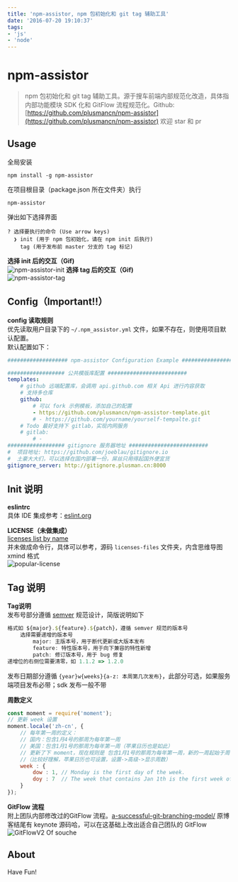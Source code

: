 ```yaml
---
title: 'npm-assistor, npm 包初始化和 git tag 辅助工具'
date: '2016-07-20 19:10:37'
tags:
- 'js'
- 'node'
---
```


# npm-assistor
> npm 包初始化和 git tag 辅助工具。源于搜车前端内部规范化改造，具体指内部功能模块 SDK 化和 GitFlow 流程规范化。Github: [https://github.com/plusmancn/npm-assistor](https://github.com/plusmancn/npm-assistor) 欢迎 star 和 pr

## Usage
全局安装
```shell
npm install -g npm-assistor
```
在项目根目录（package.json 所在文件夹）执行  
```shell
npm-assistor
```
弹出如下选择界面  
```shell
? 选择要执行的命令 (Use arrow keys)
  ❯ init (用于 npm 包初始化，请在 npm init 后执行) 
    tag (用于发布前 master 分支的 tag 标记)
```
**选择 init 后的交互（Gif)**  
![npm-assistor-init](http://image-2.plusman.cn/image/npm-assistor-init.gif)
**选择 tag 后的交互（Gif)**  
![npm-assistor-tag](http://image-2.plusman.cn/image/npm-assistor-tag.gif)

<!-- more -->

## Config（Important!!）
**config 读取规则**  
优先读取用户目录下的 `~/.npm_assistor.yml` 文件，如果不存在，则使用项目默认配置。  
默认配置如下：  
```yaml
################### npm-assistor Configuration Example #########################

################## 公共模版库配置 #########################
templates:
    # github 远端配置库，会调用 api.github.com 相关 Api 进行内容获取
    # 支持多仓库
    github:
        # 可以 fork 示例模板，添加自己的配置
        - https://github.com/plusmancn/npm-assistor-template.git
        # - https://github.com/yourname/yourself-tempalte.git
    # Todo 最好支持下 gitlab，实现内网服务
    # gitlab:
        # - 
################## gitignore 服务器地址 #########################
#  项目地址: https://github.com/joeblau/gitignore.io
#  土豪大大们，可以选择在国内部署一份，屌丝只用得起国外便宜货
gitignore_server: http://gitignore.plusman.cn:8000
```

## Init 说明
**eslintrc**  
具体 IDE 集成参考：[eslint.org](http://eslint.org/)

**LICENSE（未做集成）**  
[licenses list by name]( https://opensource.org/licenses/alphabetical )  
并未做成命令行，具体可以参考，源码 `licenses-files` 文件夹，内含思维导图 xmind 格式  
![popular-license](http://image-2.plusman.cn/image/popular-license.png)

## Tag 说明
**Tag说明**  
发布号部分遵循 [semver](http://f2e.souche.com/blog/fan-yi-ru-he-zheng-que-de-ming-ming-ruan-jian-ban-ben-hao/) 规范设计，简版说明如下
```javascript
格式如 ${major}.${feature}.${patch}，遵循 semver 规范的版本号
    选择需要递增的版本号
        major: 主版本号，用于断代更新或大版本发布
        feature: 特性版本号，用于向下兼容的特性新增
        patch: 修订版本号，用于 bug 修复
递增位的右侧位需要清零，如 1.1.2 => 1.2.0
```

发布日期部分遵循 `{year}w{weeks}{a-z: 本周第几次发布}`，此部分可选，如果服务端项目发布必带；sdk 发布一般不带  

**周数定义**  
```javascript
const moment = require('moment');
// 更新 week 设置
moment.locale('zh-cn', {
    // 每年第一周的定义：
    // 国内：包含1月4号的那周为每年第一周
    // 美国：包含1月1号的那周为每年第一周（苹果日历也是如此）
    // 更新了下 moment，现在规则是 包含1月1号的那周为每年第一周，新的一周起始于周一
    //（比较好理解，苹果日历也可设置，设置->高级->显示周数）
    week : {
        dow : 1, // Monday is the first day of the week.
        doy : 7  // The week that contains Jan 1th is the first week of the year.
    }
});
```

**GitFlow 流程**  
附上团队内部修改过的GitFlow 流程。[a-successful-git-branching-model/](http://nvie.com/posts/a-successful-git-branching-model/) 原博客结尾有 keynote 源码哈，可以在这基础上改出适合自己团队的 GitFlow
![GitFlowV2 Of souche](http://image-2.plusman.cn/image/GitFlowV2.jpg)

## About
Have Fun!
